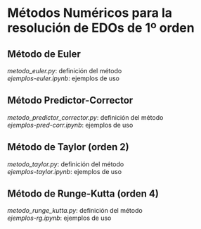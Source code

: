 # Métodos Numéricos para la resolución de EDOs de 1º orden

## Método de Euler
*metodo_euler.py*: definición del método  
*ejemplos-euler.ipynb*: ejemplos de uso  

## Método Predictor-Corrector
*metodo_predictor_corrector.py*: definición del método  
*ejemplos-pred-corr.ipynb*: ejemplos de uso  

## Método de Taylor (orden 2)
*metodo_taylor.py*: definición del método  
*ejemplos-taylor.ipynb*: ejemplos de uso  

## Método de Runge-Kutta (orden 4)
*metodo_runge_kutta.py*: definición del método  
*ejemplos-rg.ipynb*: ejemplos de uso  
